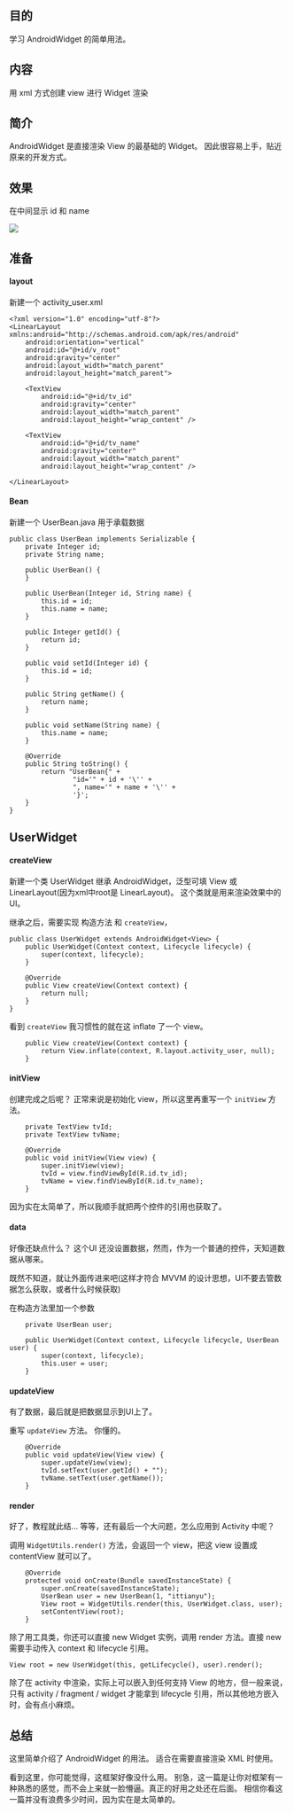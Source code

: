 

## 目的 ##
学习 AndroidWidget 的简单用法。

## 内容 ##
用 xml 方式创建 view 进行 Widget 渲染

## 简介 ##
AndroidWidget 是直接渲染 View 的最基础的 Widget。
因此很容易上手，贴近原来的开发方式。

## 效果 ##
在中间显示 id 和 name

![](../images/1_AndroidWidget.jpg)


## 准备 ##

#### layout ####

新建一个 activity_user.xml
```
<?xml version="1.0" encoding="utf-8"?>
<LinearLayout xmlns:android="http://schemas.android.com/apk/res/android"
    android:orientation="vertical"
    android:id="@+id/v_root"
    android:gravity="center"
    android:layout_width="match_parent"
    android:layout_height="match_parent">

    <TextView
        android:id="@+id/tv_id"
        android:gravity="center"
        android:layout_width="match_parent"
        android:layout_height="wrap_content" />

    <TextView
        android:id="@+id/tv_name"
        android:gravity="center"
        android:layout_width="match_parent"
        android:layout_height="wrap_content" />

</LinearLayout>
```

#### Bean ####

新建一个 UserBean.java 用于承载数据
```
public class UserBean implements Serializable {
    private Integer id;
    private String name;

    public UserBean() {
    }

    public UserBean(Integer id, String name) {
        this.id = id;
        this.name = name;
    }

    public Integer getId() {
        return id;
    }

    public void setId(Integer id) {
        this.id = id;
    }

    public String getName() {
        return name;
    }

    public void setName(String name) {
        this.name = name;
    }

    @Override
    public String toString() {
        return "UserBean{" +
                "id='" + id + '\'' +
                ", name='" + name + '\'' +
                '}';
    }
}
```

## UserWidget ##


#### createView ####
新建一个类 UserWidget 继承 AndroidWidget，泛型可填 View 或 LinearLayout(因为xml中root是 LinearLayout)。
这个类就是用来渲染效果中的UI。

继承之后，需要实现 构造方法 和 `createView`，

```
public class UserWidget extends AndroidWidget<View> {
    public UserWidget(Context context, Lifecycle lifecycle) {
        super(context, lifecycle);
    }

    @Override
    public View createView(Context context) {
        return null;
    }
}
```

看到 `createView` 我习惯性的就在这 inflate 了一个 view。

```
	public View createView(Context context) {
	    return View.inflate(context, R.layout.activity_user, null);
	}
```

#### initView ####

创建完成之后呢？
正常来说是初始化 view，所以这里再重写一个 `initView` 方法。

```
    private TextView tvId;
    private TextView tvName;

    @Override
    public void initView(View view) {
        super.initView(view);
        tvId = view.findViewById(R.id.tv_id);
        tvName = view.findViewById(R.id.tv_name);
    }
```

因为实在太简单了，所以我顺手就把两个控件的引用也获取了。


#### data ####

好像还缺点什么？
这个UI 还没设置数据，然而，作为一个普通的控件，天知道数据从哪来。

既然不知道，就让外面传进来吧(这样才符合 MVVM 的设计思想，UI不要去管数据怎么获取，或者什么时候获取)

在构造方法里加一个参数

```
    private UserBean user;

    public UserWidget(Context context, Lifecycle lifecycle, UserBean user) {
        super(context, lifecycle);
        this.user = user;
    }
```

#### updateView ####

有了数据，最后就是把数据显示到UI上了。

重写 `updateView` 方法。 你懂的。

```
    @Override
    public void updateView(View view) {
        super.updateView(view);
        tvId.setText(user.getId() + "");
        tvName.setText(user.getName());
    }
```

#### render ####

好了，教程就此结...
等等，还有最后一个大问题，怎么应用到 Activity 中呢？

调用 `WidgetUtils.render()` 方法，会返回一个 view，把这 view 设置成 contentView 就可以了。

```
    @Override
    protected void onCreate(Bundle savedInstanceState) {
        super.onCreate(savedInstanceState);
        UserBean user = new UserBean(1, "ittianyu");
        View root = WidgetUtils.render(this, UserWidget.class, user);
        setContentView(root);
    }
```

除了用工具类，你还可以直接 new Widget 实例，调用 render 方法。直接 new 需要手动传入 context 和 lifecycle 引用。

```
View root = new UserWidget(this, getLifecycle(), user).render();
```

除了在 activity 中渲染，实际上可以嵌入到任何支持 View 的地方，但一般来说，只有 activity / fragment / widget 才能拿到 lifecycle 引用，所以其他地方嵌入时，会有点小麻烦。

## 总结 ##

这里简单介绍了 AndroidWidget 的用法。
适合在需要直接渲染 XML 时使用。

看到这里，你可能觉得，这框架好像没什么用。
别急，这一篇是让你对框架有一种熟悉的感觉，而不会上来就一脸懵逼。真正的好用之处还在后面。
相信你看这一篇并没有浪费多少时间，因为实在是太简单的。

